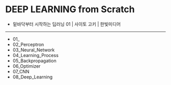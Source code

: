 # DEEP LEARNING from Scratch

* 밑바닥부터 시작하는 딥러닝 01 | 사이토 고키 | 한빛미디어

---

* 01_
* 02_Perceptron
* 03_Neural_Network
* 04_Learning_Process
* 05_Backpropagation
* 06_Optimizer
* 07_CNN
* 08_Deep_Learning